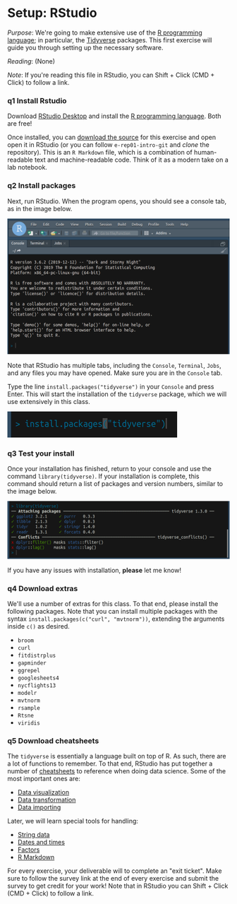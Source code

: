
# Setup: RStudio

*Purpose*: We're going to make extensive use of the [R programming
language](https://www.r-project.org/about.html); in particular, the
[Tidyverse](https://www.tidyverse.org/) packages. This first exercise
will guide you through setting up the necessary software.

*Reading*: (None)

*Note*: If you're reading this file in RStudio, you can Shift + Click (CMD + Click) to follow a link.



### __q1__ Install Rstudio

Download [RStudio Desktop](https://rstudio.com/products/rstudio/download/) and
install the [R programming language](https://cran.rstudio.com/). Both are free!

Once installed, you can [download the source](https://github.com/zdelrosario/data-science-curriculum/blob/master/exercises/e-setup00-install-master.Rmd) for this exercise and open open it in RStudio (or you can follow `e-rep01-intro-git` and *clone* the repository). This is an `R Markdown` file, which is a combination of human-readable text and machine-readable code. Think of it as a modern take on a lab notebook.

### __q2__ Install packages

Next, run RStudio. When the program opens, you should see a console tab, as in
the image below.

![RStudio console](./images/rstudio-console.png)

Note that RStudio has multiple tabs, including the `Console`, `Terminal`,
`Jobs`, and any files you may have opened. Make sure you are in the `Console`
tab.

Type the line `install.packages("tidyverse")` in your `Console` and press Enter.
This will start the installation of the `tidyverse` package, which we will use
extensively in this class.

![RStudio package install](./images/rstudio-cli-install.png)

### __q3__ Test your install

Once your installation has finished, return to your console and use the command
`library(tidyverse)`. If your installation is complete, this command should
return a list of packages and version numbers, similar to the image below.

![RStudio package install](./images/rstudio-cli-library.png)

If you have any issues with installation, __please__ let me know!

### __q4__ Download extras

We'll use a number of extras for this class. To that end, please install the following packages. Note that you can install multiple packages with the syntax `install.packages(c("curl", "mvtnorm"))`, extending the arguments inside `c()` as desired.

- `broom`
- `curl`
- `fitdistrplus`
- `gapminder`
- `ggrepel`
- `googlesheets4`
- `nycflights13`
- `modelr`
- `mvtnorm`
- `rsample`
- `Rtsne`
- `viridis`

### __q5__ Download cheatsheets

The `tidyverse` is essentially a language built on top of R. As such, there are
a lot of functions to remember. To that end, RStudio has put together a number
of [cheatsheets](https://rstudio.com/resources/cheatsheets/) to reference when
doing data science. Some of the most important ones are:

- [Data visualization](https://github.com/rstudio/cheatsheets/raw/master/data-visualization-2.1.pdf)
- [Data transformation](https://github.com/rstudio/cheatsheets/raw/master/data-transformation.pdf)
- [Data importing](https://github.com/rstudio/cheatsheets/raw/master/data-import.pdf)

Later, we will learn special tools for handling:

- [String data](https://github.com/rstudio/cheatsheets/raw/master/strings.pdf)
- [Dates and times](https://github.com/rstudio/cheatsheets/raw/master/lubridate.pdf)
- [Factors](https://github.com/rstudio/cheatsheets/raw/master/factors.pdf)
- [R Markdown](https://github.com/rstudio/cheatsheets/raw/master/rmarkdown-2.0.pdf)

For every exercise, your deliverable will to complete an "exit ticket". Make sure to follow the survey link at the end of every exercise and submit the survey to get credit for your work! Note that in RStudio you can Shift + Click (CMD + Click) to follow a link.

<!-- include-exit-ticket -->

